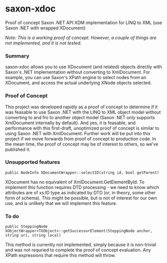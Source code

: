 # saxon-xdoc
Proof of concept Saxon .NET API XDM implementation for LINQ to XML (use Saxon .NET with wrapped XDocument)

*Note: This is a working proof of concept. However, a couple of things are not implemented, and it is not tested.*

### Summary

saxon-xdoc allows you to use XDocument (and related) objects directly with Saxon's .NET implementation without converting to XmlDocument. For example, you can use Saxon's XPath engine to select nodes from an XDocument, and access the actual underlying XNode objects selected.

### Proof of Concept

This project was developed rapidly as a proof of concept to determine if it was feasable to use Saxon .NET with the LINQ to XML object model without converting to and fro to another object model (Saxon .NET only supports XmlDocument internally by default). And yes, it is feasable, and performance with this first-draft, unoptimized proof of concept is similar to using Saxon .NET with XmlDocument. Further work will be put into this project if we move forwards from proof of concept to production code. In the mean time, the proof of concept may be of interest to others, so we've published it.

### Unsupported features

`public NodeInfo XDocumentWrapper::selectID(string id, bool getParent)`

XDocument has no equivalent of XmlDocument.GetElementById. To implement this function requires DTD processing - we need to know which attributes are of xs:ID type as indicated by DTD (or, in theory, some other form of schema). This might be possible, but is not of interest for our own use, and is unlikely that we will implement this feature.

### To do

`public SteppingNode XObjectWrapper<TXObject>::getSuccessorElement(SteppingNode anchor, string uri, string local)`

This method is currently not implemented, simply because it is non-trivial and was not requried to complete the proof of concept evaluation. Any XPath expressions that require this method will throw.

